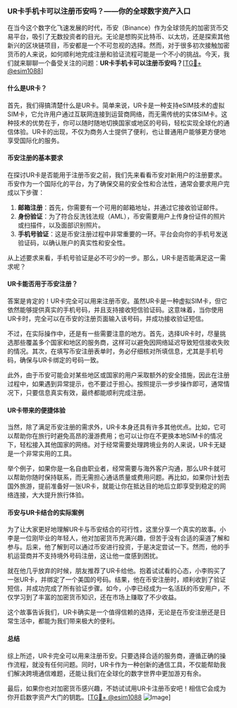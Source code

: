 ### UR卡手机卡可以注册币安吗？——你的全球数字资产入口

在当今这个数字化飞速发展的时代，币安（Binance）作为全球领先的加密货币交易平台，吸引了无数投资者的目光。无论是想购买比特币、以太坊，还是探索其他新兴的区块链项目，币安都是一个不可忽视的选择。然而，对于很多初次接触加密货币的人来说，如何顺利地完成注册和验证流程可能是一个不小的挑战。今天，我们就来聊聊一个备受关注的问题：**UR卡手机卡可以注册币安吗？**[[TG💪+ @esim1088](https://t.me/s/esim1088)]

#### 什么是UR卡？

首先，我们得搞清楚什么是UR卡。简单来说，UR卡是一种支持eSIM技术的虚拟SIM卡，它允许用户通过互联网连接到运营商网络，而无需传统的实体SIM卡。这种技术的优势在于，你可以随时随地切换国家或地区的号码，轻松实现全球化的通信体验。UR卡的出现，不仅为商务人士提供了便利，也让普通用户能够更方便地享受国际化的服务。

#### 币安注册的基本要求

在探讨UR卡是否能用于注册币安之前，我们先来看看币安对新用户的注册要求。币安作为一个国际化的平台，为了确保交易的安全性和合法性，通常会要求用户完成以下步骤：

1. **邮箱注册**：首先，你需要有一个可用的邮箱地址，并通过它接收验证邮件。
2. **身份验证**：为了符合反洗钱法规（AML），币安需要用户上传身份证件的照片或扫描件，以及面部识别照片。
3. **手机号验证**：这是币安注册过程中非常重要的一环。平台会向你的手机号发送验证码，以确认账户的真实性和安全性。

从上述要求来看，手机号验证是必不可少的一步。那么，UR卡是否能满足这一需求呢？

#### UR卡能否用于币安注册？

答案是肯定的！UR卡完全可以用来注册币安。虽然UR卡是一种虚拟SIM卡，但它依然能够提供真实的手机号码，并且支持接收短信验证码。这意味着，当你使用UR卡时，完全可以在币安的注册页面输入该号码，并成功接收验证短信。

不过，在实际操作中，还是有一些需要注意的地方。首先，选择UR卡时，尽量挑选那些覆盖多个国家和地区的服务商，这样可以避免因网络延迟导致短信接收失败的情况。其次，在填写币安注册表单时，务必仔细核对所填信息，尤其是手机号码，确保与UR卡绑定的号码一致。

此外，由于币安可能会对某些地区或国家的用户采取额外的安全措施，因此在注册过程中，如果遇到异常提示，也不要过于担心。按照提示一步步操作即可，通常情况下，只要信息真实有效，最终都能顺利完成注册。

#### UR卡带来的便捷体验

当然，除了满足币安注册的需求外，UR卡本身还具有许多其他优点。比如，它可以帮助你在旅行时避免高昂的漫游费用；也可以让你在不更换本地SIM卡的情况下，轻松接入其他国家的网络。对于经常需要处理跨境业务的人来说，UR卡无疑是一个非常实用的工具。

举个例子，如果你是一名自由职业者，经常需要与海外客户沟通，那么UR卡就可以帮助你随时保持联系，而无需担心通话质量或费用问题。再比如，如果你计划去国外旅游，提前准备好一张UR卡，就能让你在抵达目的地后立即享受到稳定的网络连接，大大提升旅行体验。

#### 币安与UR卡结合的实际案例

为了让大家更好地理解UR卡与币安结合的可行性，这里分享一个真实的故事。小李是一位刚毕业的年轻人，他对加密货币充满兴趣，但苦于没有合适的渠道了解和参与。后来，他了解到可以通过币安进行投资，于是决定尝试一下。然而，他的手机运营商并不支持境外号码注册，这让他一度感到困扰。

就在他几乎放弃的时候，朋友推荐了UR卡给他。抱着试试看的心态，小李购买了一张UR卡，并绑定了一个美国的号码。结果，他在币安注册时，顺利收到了验证短信，并成功完成了所有验证步骤。如今，小李已经成为一名活跃的币安用户，不仅学习到了丰富的加密货币知识，还在市场上赚取了不少收益。

这个故事告诉我们，UR卡确实是一个值得信赖的选择，无论是在币安注册还是日常生活中，都能为我们带来极大的便利。

#### 总结

综上所述，UR卡完全可以用来注册币安。只要选择合适的服务商，遵循正确的操作流程，就没有任何问题。同时，UR卡作为一种创新的通信工具，不仅能帮助我们解决跨境通信难题，还能让我们在全球化的数字世界中更加游刃有余。

最后，如果你也对加密货币感兴趣，不妨试试用UR卡注册币安吧！相信它会成为你开启数字资产大门的钥匙。[[TG💪+ @esim1088](https://t.me/s/esim1088) ![Image](https://i.postimg.cc/4NQfJmqS/Snipaste-2025-05-13-00-14-12.png)]